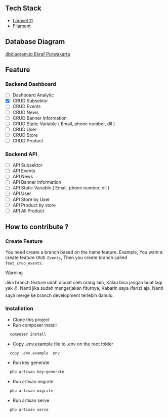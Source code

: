 ## Tech Stack

- [Laravel 11](https://laravel.com/docs/)
- [Filament](https://filamentphp.com/)

## Database Diagram
[dbdiagram.io Ekraf Purwakarta](https://dbdiagram.io/d/ekrafpurwakarta-6674f92a5a764b3c720a0735)

## Feature

### Backend Dashboard
- [ ] Dashboard Analytic
- [x] CRUD Subsektor
- [ ] CRUD Events
- [ ] CRUD News
- [ ] CRUD Banner Information
- [ ] CRUD Static Variable ( Email, phone number, dll )
- [ ] CRUD User
- [ ] CRUD Store
- [ ] CRUD Product

### Backend API
- [ ] API Subsektor
- [ ] API Events
- [ ] API News
- [ ] API Banner Information
- [ ] API Static Variable ( Email, phone number, dll )
- [ ] API User
- [ ] API Store by User
- [ ] API Product by store
- [ ] API All Product

## How to contribute ?

### Create Feature

You need create a branch based on the name feature. Example, You want a create feature `CRUD Events`, Then you create branch called `feat_crud_events`.

> [!WARNING]
> Jika branch feature udah dibuat oleh orang lain, Kalau bisa jangan buat lagi yak :v:. Nanti jika sudah mengerjakan fiturnya, Kabarin saya (fariz) aja, Nanti saya merge ke branch development terlebih dahulu.

### Installation

- Clone this project
- Run composer install
```bash
  composer install
```
- Copy .env.example file to .env on the root folder
```bash
  copy .env.example .env
```
- Run key generate
```bash
  php artisan key:generate
```
- Run artisan migrate
```bash
  php artisan migrate
```
- Run artisan serve
```bash
  php artisan serve
```